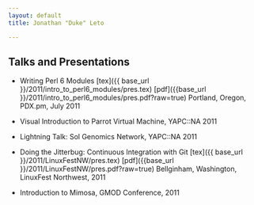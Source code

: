 ```yaml
---
layout: default
title: Jonathan "Duke" Leto

---
```


## Talks and Presentations

* Writing Perl 6 Modules
[tex]({{ base_url }}/2011/intro_to_perl6_modules/pres.tex)
[pdf]({{base_url }}/2011/intro_to_perl6_modules/pres.pdf?raw=true)
Portland, Oregon, PDX.pm, July 2011

* Visual Introduction to Parrot Virtual Machine, YAPC::NA 2011

* Lightning Talk: Sol Genomics Network, YAPC::NA 2011

* Doing the Jitterbug: Continuous Integration with Git
[tex]({{ base_url }}/2011/LinuxFestNW/pres.tex)
[pdf]({{base_url }}/2011/LinuxFestNW/pres.pdf?raw=true)
Bellginham, Washington, LinuxFest Northwest, 2011

* Introduction to Mimosa, GMOD Conference, 2011

